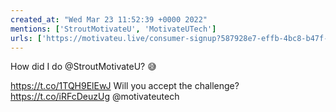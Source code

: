 ```yaml
---
created_at: "Wed Mar 23 11:52:39 +0000 2022"
mentions: ['StroutMotivateU', 'MotivateUTech']
urls: ['https://motivateu.live/consumer-signup?587928e7-effb-4bc8-b47f-055c746c4db2']
---
```


How did I do @StroutMotivateU? 😅

https://t.co/1TQH9ElEwJ Will you accept the challenge? https://t.co/iRFcDeuzUg @motivateutech